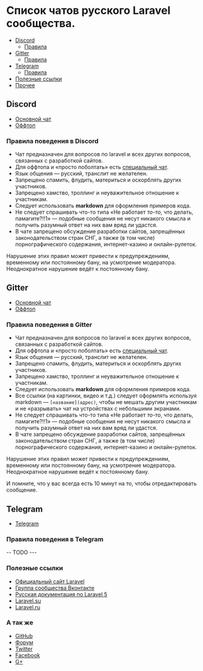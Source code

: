 # Список чатов русского Laravel сообщества.

- [Discord](#discord)
  - [Правила](#%D0%9F%D1%80%D0%B0%D0%B2%D0%B8%D0%BB%D0%B0-%D0%BF%D0%BE%D0%B2%D0%B5%D0%B4%D0%B5%D0%BD%D0%B8%D1%8F-%D0%B2-discord)
- [Gitter](#gitter)
  - [Правила](#%D0%9F%D1%80%D0%B0%D0%B2%D0%B8%D0%BB%D0%B0-%D0%BF%D0%BE%D0%B2%D0%B5%D0%B4%D0%B5%D0%BD%D0%B8%D1%8F-%D0%B2-gitter)
- [Telegram](#telegram)
  - [Правила](#%D0%9F%D1%80%D0%B0%D0%B2%D0%B8%D0%BB%D0%B0-%D0%BF%D0%BE%D0%B2%D0%B5%D0%B4%D0%B5%D0%BD%D0%B8%D1%8F-%D0%B2-telegram)
- [Полезные ссылки](#%D0%9F%D0%BE%D0%BB%D0%B5%D0%B7%D0%BD%D1%8B%D0%B5-%D1%81%D1%81%D1%8B%D0%BB%D0%BA%D0%B8)
- [Прочее](#%D0%90-%D1%82%D0%B0%D0%BA-%D0%B6%D0%B5)

## Discord

- [Основной чат](https://discord.gg/mrkXUzV)
- [Оффтоп](https://discord.gg/c8gJfed)

### Правила поведения в Discord

- Чат предназначен для вопросов по laravel и всех других вопросов, связанных с разработкой сайтов.
- Для оффтопа и «просто поболтать» есть [специальный чат](https://discord.gg/c8gJfed).
- Язык общения — русский, транслит не желателен.
- Запрещено спамить, флудить, материться и оскорблять других участников.
- Запрещено хамство, троллинг и неуважительное отношение к участникам.
- Следует использовать **markdown** для оформления примеров кода.
- Не следует спрашивать что-то типа «Не работает *то-то*, что делать, памагите?!!1» — подобные сообщения не несут никакого смысла и получить разумный ответ на них вам вряд ли удастся.
- В чате запрещено обсуждение разработки сайтов, запрещённых законодательством стран СНГ, а также (в том числе) порнографического содержания, интернет-казино и онлайн-рулеток.

Нарушение этих правил может привести к предупреждениям, временному или постоянному бану, на усмотрение модератора.
Неоднократное нарушение ведёт к постоянному бану.

## Gitter

- [Основной чат](https://gitter.im/LaravelRUS/chat)
- [Оффтоп](https://gitter.im/LaravelRUS/offtop)

### Правила поведения в Gitter

- Чат предназначен для вопросов по laravel и всех других вопросов, связанных с разработкой сайтов.
- Для оффтопа и «просто поболтать» есть [специальный чат](https://gitter.im/LaravelRUS/offtop).
- Язык общения — русский, транслит не желателен.
- Запрещено спамить, флудить, материться и оскорблять других участников.
- Запрещено хамство, троллинг и неуважительное отношение к участникам.
- Следует использовать **markdown** для оформления примеров кода.
- Все ссылки (на картинки, видео и т.д.) следует оформлять используя markdown — `[название](адрес)`, чтобы не мешать другим участникам и не «разрывать» чат на устройствах с небольшими экранами.
- Не следует спрашивать что-то типа «Не работает *то-то*, что делать, памагите?!!1» — подобные сообщения не несут никакого смысла и получить разумный ответ на них вам вряд ли удастся.
- В чате запрещено обсуждение разработки сайтов, запрещённых законодательством стран СНГ, а также (в том числе) порнографического содержания, интернет-казино и онлайн-рулеток.

Нарушение этих правил может привести к предупреждениям, временному или постоянному бану, на усмотрение модератора.
Неоднократное нарушение ведёт к постоянному бану.

И помните, что у вас всегда есть 10 минут на то, чтобы отредактировать сообщение.

## Telegram

- [Telegram](https://t.me/laravelrus)

### Правила поведения в Telegram

-- TODO ---

### Полезные ссылки

- [Официальный сайт Laravel](https://laravel.com)
- [Группа сообщества Вконтакте](https://vk.com/laravel_rus)
- [Русская документация по Laravel 5](http://laravel.su/docs/5.4)
- [Laravel.su](http://laravel.su)
- [Laravel.ru](https://laravel.ru)

### А так же

- [GitHub](https://github.com/LaravelRUS)
- [Форум](https://laravel.ru/forum)
- [Twitter](https://twitter.com/LaravelRUS)
- [Facebook](https://www.facebook.com/LaravelRus)
- [G+](https://plus.google.com/communities/101989042587233170707)
